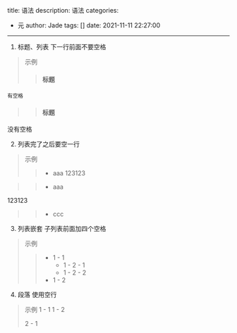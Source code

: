 title: 语法
description: 语法
categories:
  - 元
author: Jade
tags: []
date: 2021-11-11 22:27:00
---
1. 标题、列表 下一行前面不要空格
> 示例
>> #### 标题
	有空格

>> #### 标题
没有空格

2. 列表完了之后要空一行

> 示例
>> - aaa
123123

>> - aaa

123123

>> - ccc

3. 列表嵌套
子列表前面加四个空格

> 示例
>> - 1 - 1
>>     - 1 - 2 - 1
>>     - 1 - 2 - 2
>> - 1 - 2

4. 段落 使用空行
> 示例
> 1 - 1
> 1 - 2
> 
> 2 - 1